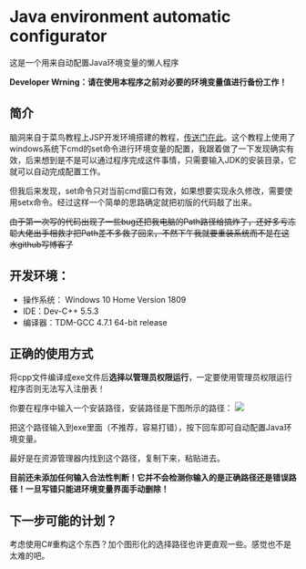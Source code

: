 # Java environment automatic configurator
这是一个用来自动配置Java环境变量的懒人程序

**Developer Wrning：请在使用本程序之前对必要的环境变量值进行备份工作！**

## 简介
脑洞来自于菜鸟教程上JSP开发环境搭建的教程，[传送门在此](https://www.runoob.com/jsp/jsp-setup.html)。这个教程上使用了windows系统下cmd的set命令进行环境变量的配置，我跟着做了一下发现确实有效，后来想到是不是可以通过程序完成这件事情，只需要输入JDK的安装目录，它就可以自动完成配置工作。

但我后来发现，set命令只对当前cmd窗口有效，如果想要实现永久修改，需要使用setx命令。经过这样一个简单的思路确定就把初版的代码敲了出来。

<del>由于第一次写的代码出现了一些bug还把我电脑的Path路径给搞炸了，还好多亏冻聪大佬出手相救才把Path差不多救了回来，不然下午我就要重装系统而不是在这水github写博客了</del>

## 开发环境：
- 操作系统： Windows 10 Home Version 1809
- IDE：Dev-C++ 5.5.3
- 编译器：TDM-GCC 4.7.1 64-bit release

## 正确的使用方式
将cpp文件编译成exe文件后**选择以管理员权限运行**，一定要使用管理员权限运行程序否则无法写入注册表！

你要在程序中输入一个安装路径，安装路径是下图所示的路径：
![](https://i.loli.net/2019/01/11/5c385a56e210f.png)

把这个路径输入到exe里面（不推荐，容易打错），按下回车即可自动配置Java环境变量。

最好是在资源管理器内找到这个路径，复制下来，粘贴进去。

**目前还未添加任何输入合法性判断！它并不会检测你输入的是正确路径还是错误路径！一旦写错只能进环境变量界面手动删除！**

## 下一步可能的计划？

考虑使用C#重构这个东西？加个图形化的选择路径也许更直观一些。感觉也不是太难的吧。

